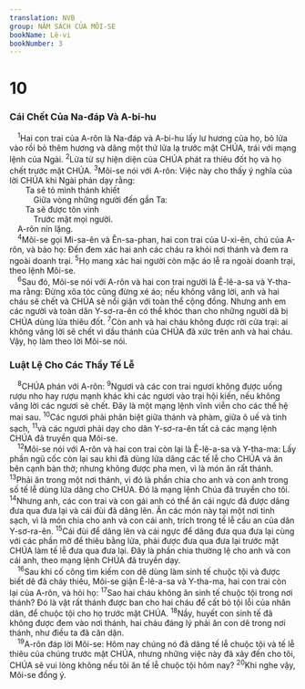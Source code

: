 ```yaml
---
translation: NVB
group: NĂM SÁCH CỦA MÔI-SE
bookName: Lê-vi 
bookNumber: 3
---
```


<div class="title"><h1>10</h1><h3>Cái Chết Của Na-đáp Và A-bi-hu </h3></div>
<span class="verse le_10_1"> <sup>1</sup>Hai con trai của A-rôn là Na-đáp và A-bi-hu lấy lư hương của họ, bỏ lửa vào rồi bỏ thêm hương và dâng một thứ lửa lạ trước mặt CHÚA, trái với mạng lệnh của Ngài. </span>
<span class="verse le_10_2"><sup>2</sup>Lửa từ sự hiện diện của CHÚA phát ra thiêu đốt họ và họ chết trước mặt CHÚA. </span>
<span class="verse le_10_3"><sup>3</sup>Môi-se nói với A-rôn: Việc này cho thấy ý nghĩa của lời CHÚA khi Ngài phán dạy rằng: <br/>  Ta sẽ tỏ mình thánh khiết <br/>   Giữa vòng những người đến gần Ta: <br/>  Ta sẽ được tôn vinh <br/>   Trước mặt mọi người. <br/> A-rôn nín lặng. <br/></span>
<span class="verse le_10_4"> <sup>4</sup>Môi-se gọi Mi-sa-ên và Ên-sa-phan, hai con trai của U-xi-ên, chú của A-rôn, và bảo họ: Đến đem xác hai anh các cháu ra khỏi nơi thánh và đem ra ngoài doanh trại. </span>
<span class="verse le_10_5"><sup>5</sup>Họ mang xác hai người còn mặc áo lễ ra ngoài doanh trại, theo lệnh Môi-se. <br/></span>
<span class="verse le_10_6"> <sup>6</sup>Sau đó, Môi-se nói với A-rôn và hai con trai người là Ê-lê-a-sa và Y-tha-ma rằng: Đừng xõa tóc cũng đừng xé áo; nếu không vâng lời, anh và hai cháu sẽ chết và CHÚA sẽ nổi giận với toàn thể cộng đồng. Nhưng anh em các người và toàn dân Y-sơ-ra-ên có thể khóc than cho những người dã bị CHÚA dùng lửa thiêu đốt. </span>
<span class="verse le_10_7"><sup>7</sup>Còn anh và hai cháu không được rời cửa trại: ai không vâng lời sẽ chết vì dầu thánh của CHÚA đã xức trên anh và hai cháu. Vậy, họ làm theo lời Môi-se nói. <br/></span>
<div class="title"><h3>Luật Lệ Cho Các Thầy Tế Lễ </h3></div>
<span class="verse le_10_8"> <sup>8</sup>CHÚA phán với A-rôn: </span>
<span class="verse le_10_9"><sup>9</sup>Ngươi và các con trai ngươi không được uống rượu nho hay rượu mạnh khác khi các ngươi vào trại hội kiến, nếu không vâng lời các ngươi sẽ chết. Đây là một mạng lệnh vĩnh viễn cho các thế hệ mai sau. </span>
<span class="verse le_10_10"><sup>10</sup>Các ngươi phải phân biệt giữa thánh và phàm, giữa ô uế và tinh sạch, </span>
<span class="verse le_10_11"><sup>11</sup>và các ngươi phải dạy cho dân Y-sơ-ra-ên tất cả các mạng lệnh CHÚA đã truyền qua Môi-se. <br/></span>
<span class="verse le_10_12"> <sup>12</sup>Môi-se nói với A-rôn và hai con trai còn lại là Ê-lê-a-sa và Y-tha-ma: Lấy phần ngũ cốc còn lại sau khi đã dùng lửa dâng các tế lễ cho CHÚA và ăn bên cạnh bàn thờ; nhưng không được pha men, vì là món ăn rất thánh. </span>
<span class="verse le_10_13"><sup>13</sup>Phải ăn trong một nơi thánh, vì đó là phần chia cho anh và con anh trong số tế lễ dùng lửa dâng cho CHÚA. Đó là mạng lệnh Chúa đã truyền cho tôi. </span>
<span class="verse le_10_14"><sup>14</sup>Nhưng anh, các con trai và con gái anh có thể ăn cái ngực đã được dâng đưa qua đưa lại và cái đùi đã dâng lên. Ăn các món này tại một nơi tinh sạch, vì là món chia cho anh và con cái anh, trích trong tế lễ cầu an của dân Y-sơ-ra-ên. </span>
<span class="verse le_10_15"><sup>15</sup>Cái đùi để dâng lên và cái ngực để dâng đưa qua đưa lại cùng với các phần mỡ để thiêu bằng lửa, phải được đưa qua đưa lại trước mặt CHÚA làm tế lễ đưa qua đưa lại. Đây là phần chia thường lệ cho anh và con cái anh, theo mạng lệnh CHÚA đã truyền dạy. <br/></span>
<span class="verse le_10_16"> <sup>16</sup>Sau khi cố công tìm kiếm con dê dùng làm sinh tế chuộc tội và được biết dê đã cháy thiêu, Môi-se giận Ê-lê-a-sa và Y-tha-ma, hai con trai còn lại của A-rôn, và hỏi họ: </span>
<span class="verse le_10_17"><sup>17</sup>Sao hai cháu không ăn sinh tế chuộc tội trong nơi thánh? Đó là vật rất thánh được ban cho hai cháu để cất bỏ tội lỗi của nhân dân, để chuộc tội cho họ trước mặt CHÚA. </span>
<span class="verse le_10_18"><sup>18</sup>Nầy, huyết con sinh tế đã không được đem vào nơi thánh, hai cháu đáng lý phải ăn con dê trong nơi thánh, như điều ta đã căn dặn. <br/></span>
<span class="verse le_10_19"> <sup>19</sup>A-rôn đáp lời Môi-se: Hôm nay chúng nó đã dâng tế lễ chuộc tội và tế lễ thiêu của chúng trước mặt CHÚA, nhưng những việc này đã xảy đến cho tôi, CHÚA sẽ vui lòng không nếu tôi ăn tế lễ chuộc tội hôm nay? </span>
<span class="verse le_10_20"><sup>20</sup>Khi nghe vậy, Môi-se đồng ý. <br/></span>
